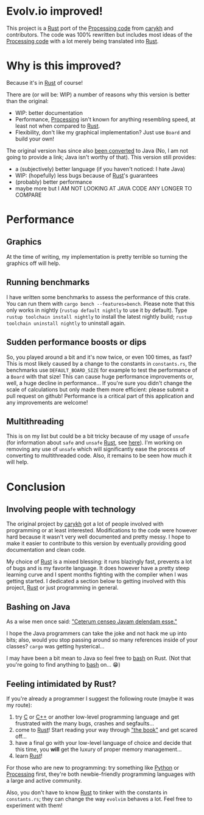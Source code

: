 # Evolv.io improved!

This project is a [Rust] port of the [Processing code] from [carykh] and contributors.
The code was 100% rewritten but includes most ideas of the [Processing code] with a lot merely being translated into [Rust].

# Why is this improved?

Because it's in [Rust] of course!

There are (or will be: WIP) a number of reasons why this version is better than the original:
- WIP: better documentation
- Performance, [Processing] isn't known for anything resembling speed, at least not when compared to [Rust].
- Flexibility, don't like my graphical implementation? Just use `Board` and build your own!

The original version has since also [been converted](https://github.com/evolvio/evolv.io/) to Java
(No, I am not going to provide a link; Java isn't worthy of that).
This version still provides:
- a (subjectively) better language (if you haven't noticed: I hate Java)
- WIP: (hopefully) less bugs because of [Rust]'s guarantees
- (probably) better performance
- maybe more but I AM NOT LOOKING AT JAVA CODE ANY LONGER TO COMPARE

# Performance

## Graphics
At the time of writing, my implementation is pretty terrible so turning the graphics off will help.

## Running benchmarks
I have written some benchmarks to assess the performance of this crate.
You can run them with `cargo bench --features=bench`.
Please note that this only works in nightly (`rustup default nightly` to use it by default).
Type `rustup toolchain install nightly` to install the latest nightly build; `rustup toolchain uninstall nightly` to uninstall again.

## Sudden performance boosts or dips
So, you played around a bit and it's now twice, or even 100 times, as fast?
This is most likely caused by a change to the constants in `constants.rs`,
the benchmarks use `DEFAULT_BOARD_SIZE` for example to test the performance of a `Board` with that size!
This can cause huge performance improvements or, well, a huge decline in performance...
If you're sure you didn't change the scale of calculations but only made them more efficient: please submit a pull request on github!
Performance is a critical part of this application and any improvements are welcome!

## Multithreading
This is on my list but could be a bit tricky because of my usage of `unsafe` (for information about `safe` and `unsafe` [Rust], see [here](https://doc.rust-lang.org/nomicon/safe-unsafe-meaning.html)).
I'm working on removing any use of `unsafe` which will significantly ease the process of converting to multithreaded code.
Also, it remains to be seen how much it will help.

# Conclusion

## Involving people with technology
The original project by [carykh] got a lot of people involved with programming or at least interested.
Modifications to the code were however hard because it wasn't very well documented and pretty messy.
I hope to make it easier to contribute to this version by eventually providing good documentation and clean code.

My choice of [Rust] is a mixed blessing: it runs blazingly fast, prevents a lot of bugs and is my favorite language.
It does however have a pretty steep learning curve and I spent months fighting with the compiler when I was getting started.
I dedicated a section below to getting involved with this project, [Rust] or just programming in general.

## Bashing on Java
As a wise men once said: ["Ceterum censeo Javam delendam esse."](https://en.wikipedia.org/wiki/Carthago_delenda_est)

I hope the Java programmers can take the joke and not hack me up into bits; also, would you stop passing around so many references inside of your classes?
`cargo` was getting hysterical...

I may have been a bit mean to Java so feel free to [bash] on Rust.
(Not that you're going to find anything to [bash] on... 😁)

## Feeling intimidated by Rust?
If you're already a programmer I suggest the following route (maybe it was my route):

1. try [C](https://en.wikipedia.org/wiki/C_%28programming_language%29) or [C++](https://isocpp.org) or another low-level programming language and get frustrated with the many bugs, crashes and segfaults...
2. come to [Rust]! Start reading your way through ["the book"] and get scared off...
3. have a final go with your low-level language of choice and decide that this time, you **will** get the luxury of proper memory management...
4. learn [Rust]!

For those who are new to programming: try something like [Python] or [Processing] first,
they're both newbie-friendly programming languages with a large and active community.

Also, you don't have to know [Rust] to tinker with the constants in `constants.rs`;
they can change the way `evolvim` behaves a lot. Feel free to experiment with them!

[Processing code]: https://github.com/evolvio/evolv.io/tree/120b3c1f11c6beade92343fc40f57d376b8a7434
[carykh]: https://www.youtube.com/user/carykh
[Rust]: https://rust-lang.org
["the book"]: https://doc.rust-lang.org/book/2018-edition/index.html
[bash]: https://en.wikipedia.org/wiki/Bash_(Unix_shell)
[Processing]: https://processing.org
[Python]: https://python.org
